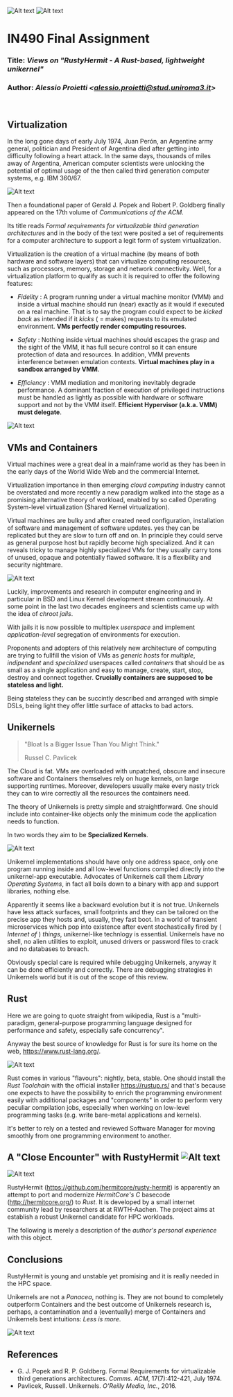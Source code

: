 
![Alt text](./scaled-logo-uniroma3.jpg "a title")
![Alt text](./department.jpg "a title")

# **IN490** Final Assignment 
### Title: _Views on "RustyHermit - A Rust-based, lightweight unikernel"_
### Author: _Alessio Proietti <<alessio.proietti@stud.uniroma3.it>>_

</br>

## Virtualization 
In the long gone days of early July 1974,  Juan Perón, an Argentine army general, politician and President of Argentina died after getting into difficulty following a heart attack. In the same days, thousands of miles away of Argentina, American computer scientists were unlocking the potential of optimal usage of the then called third generation computer systems, e.g. IBM 360/67.

![Alt text](./IBM36067.jpg "IBM System/360 Model 67 (S/360-67)")

Then a foundational paper of Gerald J. Popek and Robert P. Goldberg finally  appeared on the 17th volume of _Communications of the ACM_.

Its title reads _Formal requirements for virtualizable third generation architectures_ and in the body of the text were posited a set of requirements for a computer architecture to support a legit form of system virtualization.

Virtualization is the creation of a virtual machine (by means of both hardware and software layers) that can virtualize computing resources, such as processors, memory, storage and network connectivity. Well, for a virtualization platform to qualify as such it is required to offer the following features: 

- _Fidelity_ : A program running under a virtual machine monitor (VMM) and inside a virtual machine should run (near) exactly as it would if executed on a real machine. That is to say the program could expect to be _kicked back_ as intended if it _kicks_ ( = makes) requests to its emulated environment. **VMs perfectly render computing resources**. 

- _Safety_ : Nothing inside virtual machines should escapes the grasp and the sight of the VMM, it has full secure control so it can ensure protection of data and resources. In addition, VMM prevents interference between emulation contexts. **Virtual machines play in a sandbox arranged by VMM**.

- _Efficiency_ : VMM mediation and monitoring inevitably degrade performance. A dominant fraction of execution of privileged instructions must be handled as lightly as possible with hardware or software support and not by the VMM itself. **Efficient Hypervisor (a.k.a. VMM) must delegate**. 

![Alt text](./panopticon.jpg "Jeremy Bentham's Panopticon")

## VMs and Containers
Virtual machines were a great deal in a mainframe world as they has been in the early days of the World Wide Web and the commercial Internet. 

Virtualization importance in then emerging _cloud computing_ industry cannot be overstated and more recently a new paradigm walked into the stage as a promising alternative theory of workload, enabled by so called Operating System-level virtualization (Shared Kernel virtualization). 

Virtual machines are bulky and after created need configuration, installation of software and management of software updates. yes they can be replicated but they are slow to turn off and on. 
In principle they could serve as general purpose host but rapidly become high specialized. And it can reveals tricky to manage highly specialized VMs for they usually carry tons of unused, opaque and potentially flawed software. It is a flexibility and security nightmare. 

![Alt text](./containers.jpg "Apples-to-Oranges comparison")

Luckily, improvements and research in computer engineering and in particular in BSD and Linux Kernel development stream continuously. 
At some point in the last two decades engineers and scientists came up with the idea of *chroot jails*. 

With jails it is now possible to multiplex _userspace_ and implement _application-level_ segregation of environments for execution. 

Proponents and adopters of this relatively new architecture of computing are trying to fullfill the vision of VMs as _generic hosts_ for _multiple_, _indipendent_ and _specialized_ userspaces called _containers_ that should be as small as a single application and easy to manage, create, start, stop, destroy and connect together. **Crucially containers are supposed to be stateless and light.** 

Being stateless they can be succintly described and arranged with simple DSLs, being light they offer little surface of attacks to bad actors.

## Unikernels
> "Bloat Is a Bigger Issue Than You Might Think." 
>  
> Russel C. Pavlicek
 
The Cloud is fat. VMs are overloaded with unpatched, obscure and insecure software and Containers themselves rely on huge kernels, on large supporting runtimes. Moreover, developers usually make every nasty trick they can to wire correctly all the resources the containers need.

The theory of Unikernels is pretty simple and straightforward. One should include into container-like objects only the minimum code the application needs to function. 

In two words they aim to be **Specialized Kernels**.

![Alt text](./road_to_unikernels.png "Apples-to-Oranges comparison")

Unikernel implementations should have only one address space, only one program running inside and all low-level functions compiled directly into the unikernel-app executable. Advocates of Unikernels call them _Library Operating Systems_, in fact all boils down to a binary with app and support libraries, nothing else.

Apparently it seems like a backward evolution but it is not true. Unikernels have less attack surfaces, small footprints and they can be tailored on the precise app they hosts and, usually, they fast boot. In a world of transient microservices which pop into existence after event stochastically fired by ( _Internet of_ ) _things_,  unikernel-like technlogy is essential.
Unikernels have no shell, no alien utilities to exploit, unused drivers or password files to crack and no databases to breach.

Obviously special care is required while debugging Unikernels, anyway it can be done efficiently and correctly. There are debugging strategies in Unikernels world but it is out of the scope of this review.

## Rust
Here we are going to quote straight from wikipedia, Rust is a "multi-paradigm, general-purpose programming language designed for performance and safety, especially safe concurrency". 

Anyway the best source of knowledge for Rust is for sure its home on the web, https://www.rust-lang.org/. 

![Alt text](./rust-logo-blk.svg "Apples-to-Oranges comparison") 

Rust comes in various "flavours": nightly, beta, stable. One should install the _Rust Toolchain_ with the official installer https://rustup.rs/ and that's because one expects to have the possibility to enrich the programming environment easily with additional packages and "components" in order to perform very peculiar compilation jobs, especially when working on low-level programming tasks (e.g. write bare-metal applications and kernels).

It's better to rely on a tested and reviewed Software Manager for moving smoothly from one programming environment to another.  

## A "Close Encounter" with RustyHermit ![Alt text](./hermitcore_logo.png "Apples-to-Oranges comparison")

![Alt text](./close-encounters-bluray.jpg "Apples-to-Oranges comparison") 

RustyHermit (https://github.com/hermitcore/rusty-hermit) is apparently an attempt to port and modernize _HermitCore's C_  basecode (http://hermitcore.org/) to _Rust_. It is developed by a small internet community lead by researchers at at RWTH-Aachen. The project aims at establish a robust Unikernel candidate for HPC workloads.   

The following is merely a description of the _author's personal experience_ with this object.


## Conclusions

RustyHermit is young and unstable yet promising and it is really needed in the HPC space.

Unikernels are not a _Panacea_, nothing is. They are not bound to completely outperform Containers and the best outcome of Unikernels research is, perhaps, a contamination and a (eventually) merge of Containers and Unikernels best intuitions: _Less is more_.

![Alt text](./thats-all-folks.jpg "Apples-to-Oranges comparison")


## References
- G. J. Popek and R. P. Goldberg. Formal Requirements for virtualizable third generations architectures. _Comms. ACM_, 17(7):412-421, July 1974.
- Pavlicek, Russell. Unikernels. _O'Reilly Media, Inc._, 2016.